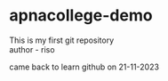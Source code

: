 # apnacollege-demo
This is my first git repository
<br>
author - riso
<br>

came back to learn github on 21-11-2023

